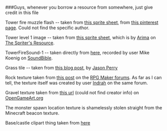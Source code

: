 ###Guys, whenever you borrow a resource from somewhere, just give credit in this file

Tower fire muzzle flash -- taken from [this sprite sheet](https://s-media-cache-ak0.pinimg.com/originals/b2/34/3b/b2343b2a8ddcff7944d6a761a1221e2b.jpg), 
from [this pinterest page](https://www.pinterest.com/pin/460633868108705545/). Could not find the specific author.

Tower level 1 image -- taken from [this sprite sheet](https://www.spriters-resource.com/snes/frontmission/sheet/10708/), 
which is by [Arima](https://www.spriters-resource.com/submitter/Arima/) on [The Spriter's Resource](https://www.spriters-resource.com).

TowerFireSound-1 -- taken directly from [here](http://soundbible.com/1228-Machine-Gun-Burst-50-Cal.html), recorded by user 
Mike Koenig on [SoundBible](http://soundbible.com/). 

Grass tile -- taken from [this blog post](http://finalbossblues.com/tiling-tiles/), by [Jason Perry](http://finalbossblues.com/)

Rock texture taken from [this post](http://forums.rpgmakerweb.com/index.php?/topic/9801-restaff-february-2013-release/) 
on the [RPG Maker forums](http://forums.rpgmakerweb.com/). As far as I can tell, the texture itself was created by user 
[Indrah](http://forums.rpgmakerweb.com/index.php?/profile/33-indrah/) on the same forum.

Gravel texture taken from [this url](http://opengameart.org/sites/default/files/styles/watermarked/public/styles/medium/public/RockTile.png) 
(could not find creator info) on [OpenGameArt.org](http://opengameart.org/)

The monster spawn location texture is shamelessly stolen straight from the Minecraft beacon texture.

Base/castle clipart thing taken from [here](http://www.clipartkid.com/castle-20clip-20art-clipart-panda-free-clipart-images-2AnofI-clipart/)